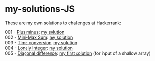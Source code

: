 # my-solutions-JS

These are my own solutions to challenges at Hackerrank:

001 - [Plus minus](https://www.hackerrank.com/challenges/plus-minus/problem): [my solution](https://github.com/marieval/my-solutions-JS/blob/main/plusMinus.js)    
002 - [Mini-Max Sum](https://www.hackerrank.com/challenges/mini-max-sum/problem): [my solution](https://github.com/marieval/my-solutions-JS/blob/main/mini-max-sum.js)      
003 - [Time conversion](https://www.hackerrank.com/challenges/time-conversion/problem): [my solution](https://github.com/marieval/my-solutions-JS/blob/main/timeConversion.js)    
004 - [Lonely Integer](https://www.hackerrank.com/challenges/lonely-integer/problem): [my solution](https://github.com/marieval/my-solutions-JS/blob/main/lonelyInteger.js)    
005 - [Diagonal difference](...): [my first solution](https://github.com/marieval/my-solutions-JS/blob/main/diagonal-difference01.js) (for input of a shallow array)     

